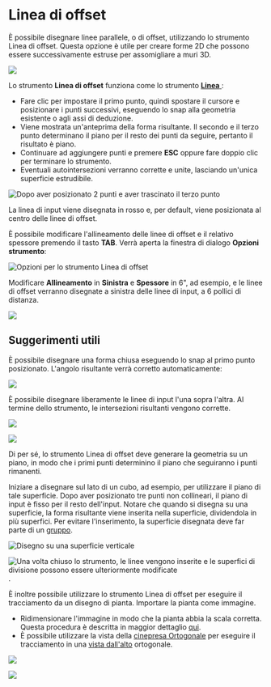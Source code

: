 # Linea di offset

È possibile disegnare linee parallele, o di offset, utilizzando lo strumento Linea di offset. Questa opzione è utile per creare forme 2D che possono essere successivamente estruse per assomigliare a muri 3D.

![](<../.gitbook/assets/image (3).png>)

Lo strumento **Linea di offset** funziona come lo strumento [**Linea** ](https://windows.help.formit.autodesk.com/v/italian/tool-library/line-tool):

* Fare clic per impostare il primo punto, quindi spostare il cursore e posizionare i punti successivi, eseguendo lo snap alla geometria esistente o agli assi di deduzione.&#x20;
* Viene mostrata un'anteprima della forma risultante. Il secondo e il terzo punto determinano il piano per il resto dei punti da seguire, pertanto il risultato è piano.
* Continuare ad aggiungere punti e premere **ESC** oppure fare doppio clic per terminare lo strumento.
* Eventuali autointersezioni verranno corrette e unite, lasciando un'unica superficie estrudibile.

![Dopo aver posizionato 2 punti e aver trascinato il terzo punto](../.gitbook/assets/walls1.png)

La linea di input viene disegnata in rosso e, per default, viene posizionata al centro delle linee di offset.

È possibile modificare l'allineamento delle linee di offset e il relativo spessore premendo il tasto **TAB**. Verrà aperta la finestra di dialogo **Opzioni strumento**:

![Opzioni per lo strumento Linea di offset](../.gitbook/assets/walls2.png)

Modificare **Allineamento** in **Sinistra** e **Spessore** in 6", ad esempio, e le linee di offset verranno disegnate a sinistra delle linee di input, a 6 pollici di distanza.

![](../.gitbook/assets/walls3.png)

## Suggerimenti utili

È possibile disegnare una forma chiusa eseguendo lo snap al primo punto posizionato. L'angolo risultante verrà corretto automaticamente:

![](../.gitbook/assets/walls4.png)

È possibile disegnare liberamente le linee di input l'una sopra l'altra. Al termine dello strumento, le intersezioni risultanti vengono corrette.

![](../.gitbook/assets/walls5.png)

![](../.gitbook/assets/walls6.png)

Di per sé, lo strumento Linea di offset deve generare la geometria su un piano, in modo che i primi punti determinino il piano che seguiranno i punti rimanenti.

Iniziare a disegnare sul lato di un cubo, ad esempio, per utilizzare il piano di tale superficie. Dopo aver posizionato tre punti non collineari, il piano di input è fisso per il resto dell'input. Notare che quando si disegna su una superficie, la forma risultante viene inserita nella superficie, dividendola in più superfici. Per evitare l'inserimento, la superficie disegnata deve far parte di un [gruppo](https://windows.help.formit.autodesk.com/v/italian/tool-library/groups).

![Disegno su una superficie verticale](../.gitbook/assets/walls7.png)

![Una volta chiuso lo strumento, le linee vengono inserite e le superfici di divisione possono essere ulteriormente modificate](../.gitbook/assets/walls8.png).

È inoltre possibile utilizzare lo strumento Linea di offset per eseguire il tracciamento da un disegno di pianta. Importare la pianta come immagine.

* Ridimensionare l'immagine in modo che la pianta abbia la scala corretta. Questa procedura è descritta in maggior dettaglio [qui](https://windows.help.formit.autodesk.com/building-the-farnsworth-house/work-with-images-and-the-ground-plane).&#x20;
* È possibile utilizzare la vista della [cinepresa Ortogonale](orthographic-camera.md) per eseguire il tracciamento in una [vista dall'alto](orthographic-views.md) ortogonale.

![](../.gitbook/assets/walls9.png)

![](../.gitbook/assets/walls10.png)
